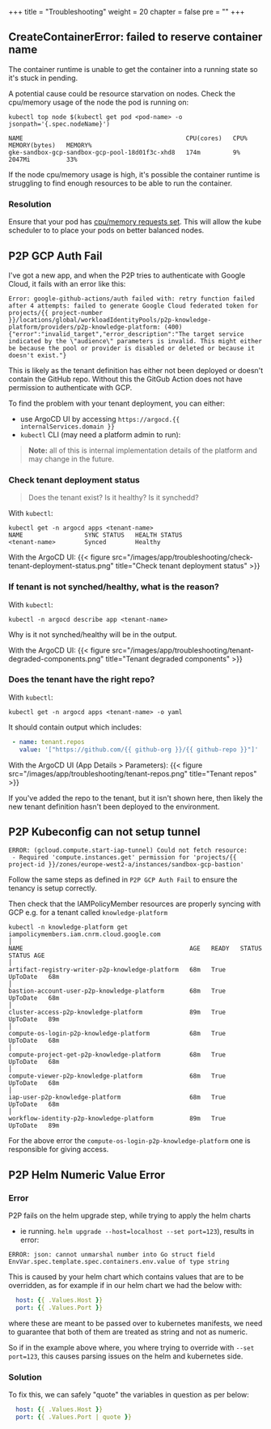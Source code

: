 +++
title = "Troubleshooting"
weight = 20
chapter = false
pre = ""
+++

## CreateContainerError: failed to reserve container name

The container runtime is unable to get the container into a running state so it's stuck in pending.

A potential cause could be resource starvation on nodes. Check the cpu/memory usage of the node the pod is running on:

```shell
kubectl top node $(kubectl get pod <pod-name> -o jsonpath='{.spec.nodeName}')

NAME                                             CPU(cores)   CPU%   MEMORY(bytes)   MEMORY%
gke-sandbox-gcp-sandbox-gcp-pool-18d01f3c-xhd8   174m         9%     2047Mi          33%
```

If the node cpu/memory usage is high, it's possible the container runtime is struggling to find enough resources to be able to run the container.

### Resolution

Ensure that your pod has [cpu/memory requests set](./resources). This will allow the kube scheduler to to place your pods on better balanced nodes.

## P2P GCP Auth Fail

I've got a new app, and when the P2P tries to authenticate with Google Cloud, it fails with an error like this:

```shell
Error: google-github-actions/auth failed with: retry function failed after 4 attempts: failed to generate Google Cloud federated token for projects/{{ project-number }}/locations/global/workloadIdentityPools/p2p-knowledge-platform/providers/p2p-knowledge-platform: (400) {"error":"invalid_target","error_description":"The target service indicated by the \"audience\" parameters is invalid. This might either be because the pool or provider is disabled or deleted or because it doesn't exist."}
```

This is likely as the tenant definition has either not been deployed or doesn't contain the GitHub repo. Without this the GitGub Action does not have permission to authenticate with GCP.

To find the problem with your tenant deployment, you can either:

- use ArgoCD UI by accessing `https://argocd.{{ internalServices.domain }}`
- `kubectl` CLI (may need a platform admin to run):

> **Note:** all of this is internal implementation details of the platform and may change in the future.

### Check tenant deployment status

> Does the tenant exist? Is it healthy? Is it synchedd?

With `kubectl`:

```shell
kubectl get -n argocd apps <tenant-name>
NAME                 SYNC STATUS   HEALTH STATUS
<tenant-name>        Synced        Healthy
```

With the ArgoCD UI:
{{< figure src="/images/app/troubleshooting/check-tenant-deployment-status.png"
    title="Check tenant deployment status" >}}

### If tenant is not synched/healthy, what is the reason?

With `kubectl`:

```shell
kubectl -n argocd describe app <tenant-name>
```

Why is it not synched/healthy will be in the output.

With the ArgoCD UI:
{{< figure src="/images/app/troubleshooting/tenant-degraded-components.png" title="Tenant degraded components" >}}

### Does the tenant have the right repo?

With `kubectl`:

```shell
kubectl get -n argocd apps <tenant-name> -o yaml
```

It should contain output which includes:

```yaml
 - name: tenant.repos
   value: '["https://github.com/{{ github-org }}/{{ github-repo }}"]'
```

With the ArgoCD UI (App Details > Parameters):
{{< figure src="/images/app/troubleshooting/tenant-repos.png" title="Tenant repos" >}}

If you've added the repo to the tenant,
but it isn't shown here, then likely the new tenant definition hasn't been deployed to the environment.

## P2P Kubeconfig can not setup tunnel

```text
ERROR: (gcloud.compute.start-iap-tunnel) Could not fetch resource:
 - Required 'compute.instances.get' permission for 'projects/{{ project-id }}/zones/europe-west2-a/instances/sandbox-gcp-bastion'
```

Follow the same steps as defined in `P2P GCP Auth Fail` to ensure the tenancy is setup correctly.

Then check that the IAMPolicyMember resources are properly syncing with GCP e.g. for a tenant called `knowledge-platform`

```shell
kubectl -n knowledge-platform get iampolicymembers.iam.cnrm.cloud.google.com                                                                                                                                                      │
NAME                                              AGE   READY   STATUS     STATUS AGE                                                                                                                                                                                            │
artifact-registry-writer-p2p-knowledge-platform   68m   True    UpToDate   68m                                                                                                                                                                                                   │
bastion-account-user-p2p-knowledge-platform       68m   True    UpToDate   68m                                                                                                                                                                                                   │
cluster-access-p2p-knowledge-platform             89m   True    UpToDate   89m                                                                                                                                                                                                   │
compute-os-login-p2p-knowledge-platform           68m   True    UpToDate   68m                                                                                                                                                                                                   │
compute-project-get-p2p-knowledge-platform        68m   True    UpToDate   68m                                                                                                                                                                                                   │
compute-viewer-p2p-knowledge-platform             68m   True    UpToDate   68m                                                                                                                                                                                                   │
iap-user-p2p-knowledge-platform                   68m   True    UpToDate   68m                                                                                                                                                                                                   │
workflow-identity-p2p-knowledge-platform          89m   True    UpToDate   89m
```

For the above error the `compute-os-login-p2p-knowledge-platform` one is responsible for giving access.  

## P2P Helm Numeric Value Error

### Error

P2P fails on the helm upgrade step, while trying to apply the helm charts

- ie running. `helm upgrade --host=localhost --set port=123`), results in error:

```text
ERROR: json: cannot unmarshal number into Go struct field EnvVar.spec.template.spec.containers.env.value of type string
```

This is caused by your helm chart which contains values that are to be overridden, as for example if in our helm chart we had the below with:

```yaml
  host: {{ .Values.Host }}
  port: {{ .Values.Port }}
```

where these are meant to be passed over to kubernetes manifests, we need to guarantee that both of them are treated as string and not as numeric.

So if in the example above where, you where trying to override with `--set port=123`, this causes parsing issues on the helm and kubernetes side.

### Solution

To fix this, we can safely "quote" the variables in question as per below:

```yaml
  host: {{ .Values.Host }}
  port: {{ .Values.Port | quote }}
```
